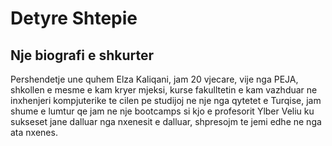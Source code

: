 # Detyre Shtepie
## Nje biografi e shkurter

Pershendetje une quhem Elza Kaliqani, jam 20 vjecare, vije nga PEJA, shkollen e mesme e kam kryer mjeksi, 
kurse fakulltetin e kam vazhduar ne inxhenjeri kompjuterike te cilen pe studijoj ne nje nga qytetet e Turqise, 
jam shume e lumtur qe jam ne nje bootcamps si kjo e profesorit Ylber Veliu ku sukseset jane dalluar nga nxenesit e dalluar, shpresojm te jemi edhe ne nga ata nxenes. 
